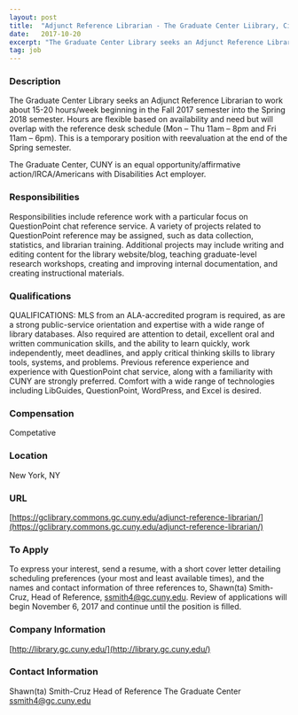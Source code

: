 ```yaml
---
layout: post
title:  "Adjunct Reference Librarian - The Graduate Center Liibrary, City University of New York"
date:   2017-10-20
excerpt: "The Graduate Center Library seeks an Adjunct Reference Librarian to work about 15-20 hours/week beginning in the Fall 2017 semester into the Spring 2018 semester. Hours are flexible based on availability and need but will overlap with the reference desk schedule (Mon – Thu 11am – 8pm and Fri 11am..."
tag: job
---
```


### Description   

The Graduate Center Library seeks an Adjunct Reference Librarian to work about 15-20 hours/week beginning in the Fall 2017 semester into the Spring 2018 semester. Hours are flexible based on availability and need but will overlap with the reference desk schedule (Mon – Thu 11am – 8pm and Fri 11am – 6pm). This is a temporary position with reevaluation at the end of the Spring semester.

The Graduate Center, CUNY is an equal opportunity/affirmative action/IRCA/Americans with Disabilities Act employer.


### Responsibilities   

Responsibilities include reference work with a particular focus on QuestionPoint chat reference service. A variety of projects related to QuestionPoint reference may be assigned, such as data collection, statistics, and librarian training. Additional projects may include writing and editing content for the library website/blog, teaching graduate-level research workshops, creating and improving internal documentation, and creating instructional materials.


### Qualifications   

QUALIFICATIONS: MLS from an ALA-accredited program is required, as are a strong public-service orientation and expertise with a wide range of library databases. Also required are attention to detail, excellent oral and written communication skills, and the ability to learn quickly, work independently, meet deadlines, and apply critical thinking skills to library tools, systems, and problems. Previous reference experience and experience with QuestionPoint chat service, along with a familiarity with CUNY are strongly preferred. Comfort with a wide range of technologies including LibGuides, QuestionPoint, WordPress, and Excel is desired.



### Compensation   

Competative


### Location   

New York, NY


### URL   

[https://gclibrary.commons.gc.cuny.edu/adjunct-reference-librarian/](https://gclibrary.commons.gc.cuny.edu/adjunct-reference-librarian/)

### To Apply   

To express your interest, send a resume, with a short cover letter detailing scheduling preferences (your most and least available times), and the names and contact information of three references to, Shawn(ta) Smith-Cruz, Head of Reference, ssmith4@gc.cuny.edu. Review of applications will begin November 6, 2017 and continue until the position is filled.


### Company Information   

[http://library.gc.cuny.edu/](http://library.gc.cuny.edu/)


### Contact Information   

Shawn(ta) Smith-Cruz 
Head of Reference
The Graduate Center
ssmith4@gc.cuny.edu


